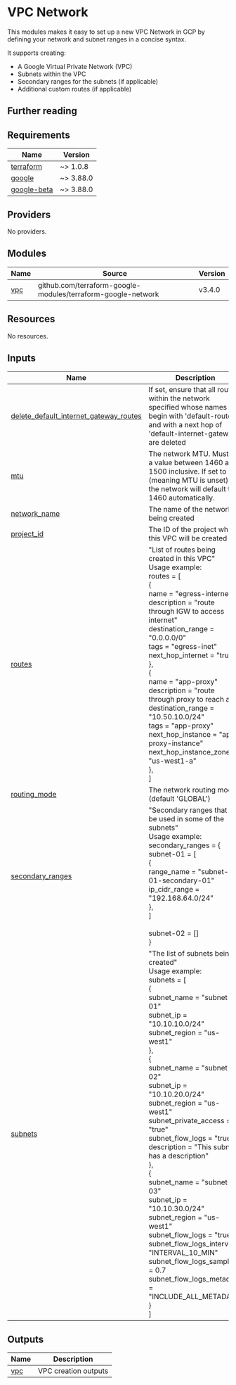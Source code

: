 # VPC Network

This modules makes it easy to set up a new VPC Network in GCP by defining your
network and subnet ranges in a concise syntax.

It supports creating:

- A Google Virtual Private Network (VPC)
- Subnets within the VPC
- Secondary ranges for the subnets (if applicable)
- Additional custom routes (if applicable)

## Further reading

<!-- markdownlint-disable -->
<!-- BEGINNING OF PRE-COMMIT-TERRAFORM DOCS HOOK -->
## Requirements

| Name | Version |
|------|---------|
| <a name="requirement_terraform"></a> [terraform](#requirement\_terraform) | ~> 1.0.8 |
| <a name="requirement_google"></a> [google](#requirement\_google) | ~> 3.88.0 |
| <a name="requirement_google-beta"></a> [google-beta](#requirement\_google-beta) | ~> 3.88.0 |

## Providers

No providers.

## Modules

| Name | Source | Version |
|------|--------|---------|
| <a name="module_vpc"></a> [vpc](#module\_vpc) | github.com/terraform-google-modules/terraform-google-network | v3.4.0 |

## Resources

No resources.

## Inputs

| Name | Description | Type | Default | Required |
|------|-------------|------|---------|:--------:|
| <a name="input_delete_default_internet_gateway_routes"></a> [delete\_default\_internet\_gateway\_routes](#input\_delete\_default\_internet\_gateway\_routes) | If set, ensure that all routes within the network specified whose names begin with 'default-route' and with a next hop of 'default-internet-gateway' are deleted | `bool` | `false` | no |
| <a name="input_mtu"></a> [mtu](#input\_mtu) | The network MTU. Must be a value between 1460 and 1500 inclusive. If set to 0 (meaning MTU is unset), the network will default to 1460 automatically. | `number` | `0` | no |
| <a name="input_network_name"></a> [network\_name](#input\_network\_name) | The name of the network being created | `any` | n/a | yes |
| <a name="input_project_id"></a> [project\_id](#input\_project\_id) | The ID of the project where this VPC will be created | `any` | n/a | yes |
| <a name="input_routes"></a> [routes](#input\_routes) | "List of routes being created in this VPC"<br>  Usage example:<br>  routes     = [<br>        {<br>            name                   = "egress-internet"<br>            description            = "route through IGW to access internet"<br>            destination\_range      = "0.0.0.0/0"<br>            tags                   = "egress-inet"<br>            next\_hop\_internet      = "true"<br>        },<br>        {<br>            name                   = "app-proxy"<br>            description            = "route through proxy to reach app"<br>            destination\_range      = "10.50.10.0/24"<br>            tags                   = "app-proxy"<br>            next\_hop\_instance      = "app-proxy-instance"<br>            next\_hop\_instance\_zone = "us-west1-a"<br>        },<br>    ] | `list(map(string))` | n/a | yes |
| <a name="input_routing_mode"></a> [routing\_mode](#input\_routing\_mode) | The network routing mode (default 'GLOBAL') | `string` | `"GLOBAL"` | no |
| <a name="input_secondary_ranges"></a> [secondary\_ranges](#input\_secondary\_ranges) | "Secondary ranges that will be used in some of the subnets"<br>  Usage example:<br>  secondary\_ranges = {<br>        subnet-01 = [<br>            {<br>                range\_name    = "subnet-01-secondary-01"<br>                ip\_cidr\_range = "192.168.64.0/24"<br>            },<br>        ]<br><br>        subnet-02 = []<br>    } | `map(list(object({ range_name = string, ip_cidr_range = string })))` | n/a | yes |
| <a name="input_subnets"></a> [subnets](#input\_subnets) | "The list of subnets being created"<br>  Usage example:<br>  subnets = [<br>        {<br>            subnet\_name           = "subnet-01"<br>            subnet\_ip             = "10.10.10.0/24"<br>            subnet\_region         = "us-west1"<br>        },<br>        {<br>            subnet\_name           = "subnet-02"<br>            subnet\_ip             = "10.10.20.0/24"<br>            subnet\_region         = "us-west1"<br>            subnet\_private\_access = "true"<br>            subnet\_flow\_logs      = "true"<br>            description           = "This subnet has a description"<br>        },<br>        {<br>            subnet\_name               = "subnet-03"<br>            subnet\_ip                 = "10.10.30.0/24"<br>            subnet\_region             = "us-west1"<br>            subnet\_flow\_logs          = "true"<br>            subnet\_flow\_logs\_interval = "INTERVAL\_10\_MIN"<br>            subnet\_flow\_logs\_sampling = 0.7<br>            subnet\_flow\_logs\_metadata = "INCLUDE\_ALL\_METADATA"<br>        }<br>    ] | `list(map(string))` | n/a | yes |

## Outputs

| Name | Description |
|------|-------------|
| <a name="output_vpc"></a> [vpc](#output\_vpc) | VPC creation outputs |
<!-- END OF PRE-COMMIT-TERRAFORM DOCS HOOK -->
